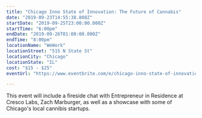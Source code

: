 ```yaml
---
title: "Chicago Inno State of Innovation: The Future of Cannabis"
date: "2019-09-23T14:55:38.808Z"
startDate: "2019-09-25T23:00:00.000Z"
startTime: "6:00pm"
endDate: "2019-09-26T01:00:00.000Z"
endTime: "8:00pm"
locationName: "WeWork"
locationStreet: "515 N State St"
locationCity: "Chicago"
locationState: "IL"
cost: "$15 - $25"
eventUrl: "https://www.eventbrite.com/e/chicago-inno-state-of-innovation-the-future-of-cannabis-tickets-55973332745"

---
```


This event will include a fireside chat with Entrepreneur in Residence at Cresco Labs, Zach Marburger, as well as a showcase with some of Chicago's local cannibis startups.

